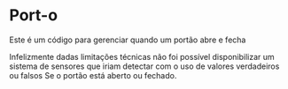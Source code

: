 # Port-o
Este é um código para gerenciar quando um portão abre e fecha

Infelizmente dadas limitações técnicas não foi possível
disponibilizar um sistema de sensores que iriam detectar com o uso de valores verdadeiros ou falsos
Se o portão está aberto ou fechado.
